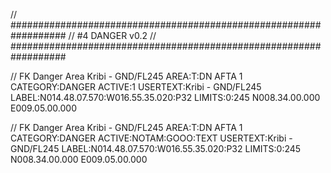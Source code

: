 // ##################################################################
//                 #4 DANGER v0.2
// ##################################################################

// FK Danger Area Kribi - GND/FL245
AREA:T:DN AFTA 1
CATEGORY:DANGER
ACTIVE:1
USERTEXT:Kribi - GND/FL245
LABEL:N014.48.07.570:W016.55.35.020:P32
LIMITS:0:245
N008.34.00.000 E009.05.00.000

// FK Danger Area Kribi - GND/FL245
AREA:T:DN AFTA 1
CATEGORY:DANGER
ACTIVE:NOTAM:GOOO:TEXT
USERTEXT:Kribi - GND/FL245
LABEL:N014.48.07.570:W016.55.35.020:P32
LIMITS:0:245
N008.34.00.000 E009.05.00.000
